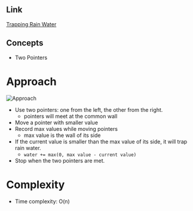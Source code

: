 ## Link
[Trapping Rain Water](https://leetcode.com/problems/trapping-rain-water/description/)

## Concepts
* Two Pointers

# Approach
![Approach](https://i.imgur.com/N9MBMrj.png)  
- Use two pointers: one from the left, the other from the right.
    - pointers will meet at the common wall
- Move a pointer with smaller value
- Record max values while moving pointers
    - max value is the wall of its side
- If the current value is smaller than the max value of its side, it will trap rain water.
    - `water += max(0, max value - current value)`
- Stop when the two pointers are met.

# Complexity
- Time complexity: O(n)
